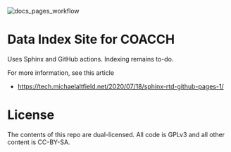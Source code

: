 ![docs_pages_workflow](https://github.com/iiasa/COACCH/workflows/docs_pages_workflow/badge.svg?branch=master)

# Data Index Site for COACCH

Uses Sphinx and GitHub actions. Indexing remains to-do.

For more information, see this article

 * https://tech.michaelaltfield.net/2020/07/18/sphinx-rtd-github-pages-1/

# License

The contents of this repo are dual-licensed. All code is GPLv3 and all other content is CC-BY-SA.
